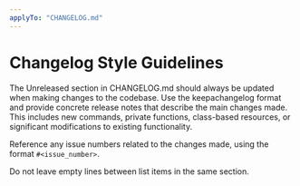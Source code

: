 ```yaml
---
applyTo: "CHANGELOG.md"
---
```


# Changelog Style Guidelines

The Unreleased section in CHANGELOG.md should always be updated when making
changes to the codebase. Use the keepachangelog format and provide concrete
release notes that describe the main changes made. This includes new commands,
private functions, class-based resources, or significant modifications to
existing functionality.

Reference any issue numbers related to the changes made, using the format `#<issue_number>`.

Do not leave empty lines between list items in the same section.
